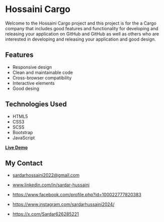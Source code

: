 # Hossaini Cargo

Welcome to the Hossaini Cargo project and this project is for the a Cargo company that includes good features and functionality for developing and releasing your application on GitHub and GitHub as well as others who are interested in developing and releasing your application and good design.

## Features

- Responsive design
- Clean and maintainable code
- Cross-browser compatibility
- Interactive elements
- Good desing

## Technologies Used

- HTML5
- CSS3
- SCSS
- Bootstrap
- JavaScript

<b>[Live Demo](https://sardar219.github.io/Hossaini-Cargo/)</b>

## My Contact

- [sardarhossaini2022@gmail.com](mailto:sardarhossaini2022@gmail.com)
- www.linkedin.com/in/sardar-hussaini

- https://www.facebook.com/profile.php?id=100022777820383

- https://www.instagram.com/sardarhussaini2024/

- https://x.com/Sardar626285221
